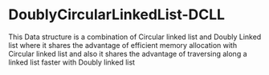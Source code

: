 # DoublyCircularLinkedList-DCLL
This Data structure is a combination of Circular linked list and Doubly Linked list where it shares the advantage of efficient memory allocation with Circular linked list and also it shares the advantage of traversing along a linked list faster with Doubly linked list
